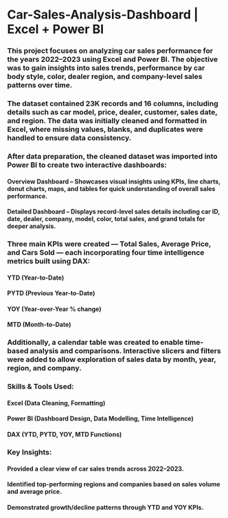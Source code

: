 # Car-Sales-Analysis-Dashboard | Excel + Power BI

### This project focuses on analyzing car sales performance for the years 2022–2023 using Excel and Power BI. The objective was to gain insights into sales trends, performance by car body style, color, dealer region, and company-level sales patterns over time.

### The dataset contained 23K records and 16 columns, including details such as car model, price, dealer, customer, sales date, and region. The data was initially cleaned and formatted in Excel, where missing values, blanks, and duplicates were handled to ensure data consistency.

### After data preparation, the cleaned dataset was imported into Power BI to create two interactive dashboards:

#### Overview Dashboard – Showcases visual insights using KPIs, line charts, donut charts, maps, and tables for quick understanding of overall sales performance.
#### Detailed Dashboard – Displays record-level sales details including car ID, date, dealer, company, model, color, total sales, and grand totals for deeper analysis.

### Three main KPIs were created — Total Sales, Average Price, and Cars Sold — each incorporating four time intelligence metrics built using DAX:

#### YTD (Year-to-Date)
#### PYTD (Previous Year-to-Date)
#### YOY (Year-over-Year % change)
#### MTD (Month-to-Date)

### Additionally, a calendar table was created to enable time-based analysis and comparisons. Interactive slicers and filters were added to allow exploration of sales data by month, year, region, and company.

### Skills & Tools Used:
#### Excel (Data Cleaning, Formatting) 
#### Power BI (Dashboard Design, Data Modelling, Time Intelligence) 
#### DAX (YTD, PYTD, YOY, MTD Functions)

### Key Insights:

#### Provided a clear view of car sales trends across 2022–2023.
#### Identified top-performing regions and companies based on sales volume and average price.
#### Demonstrated growth/decline patterns through YTD and YOY KPIs.

